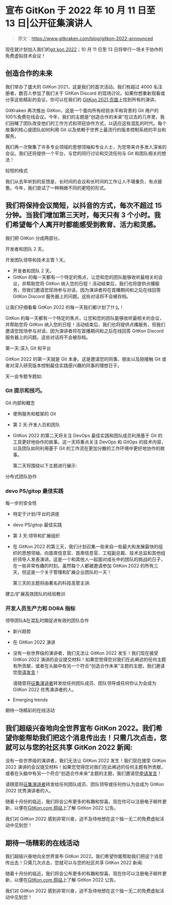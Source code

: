 # 宣布 GitKon 于 2022 年 10 月 11 日至 13 日|公开征集演讲人

> 原文：<https://www.gitkraken.com/blog/gitkon-2022-announced>

现在就计划加入我们的[git kon 2022](https://gitkon.com/)；10 月 11 日至 13 日将举行一场关于协作的免费虚拟技术会议！

## 创造合作的未来

我们举办了盛大的 GitKon 2021，这是我们的首次活动。我们有超过 4000 名注册者，数百人参加了我们关于 GitKon Discord 的现场讨论。如果你想重新观看或分享这些精彩的会议，你可以在我们的 [GitKon 2021 页面](https://www.gitkraken.com/gitkon)上找到所有的演讲。

GitKraken 再次推出 GitKon，这是一个面向所有经验水平和背景的 Git 用户的 100%免费在线会议。今年，我们的主题是“创造合作的未来”在过去的几年里，我们目睹了团队改变他们的工作方式和项目协作方式，以适应这些混乱的时代。每个故事的核心是团队如何利用 Git 以及依赖于世界上最流行的版本控制系统的平台和服务。

我们再一次聚集了许多专业领域的思想领袖和专业人士，为您带来许多发人深省的会议。我们还将提供一个平台，与您的同行讨论和交流任何与 Git 和团队相关的想法！

较短的格式

我们从去年听到的反馈是，长时间的会议和长时间的工作让人不堪重负，有点疲惫。今年，我们尝试了一种稍微不同的更短的形式。

## 我们将保持会议简短，以抖音的方式，每次不超过 15 分钟。当我们增加第三天时，每天只有 3 个小时。我们希望每个人离开时都能感受到教育、活力和灵感。

我们把 GitKon 分成两部分。

开发者和团队 2 天。

开发团队领导和技术主管 1 天。

*   开发者和团队 2 天。
*   GitKon 的每一天都有一个特定的焦点，让您和您的团队能够收听最相关的会议，并帮助您将 GitKon 纳入您的日程！活动结束后，我们也将提供点播服务，但我们邀请您现场参与对话，因为演讲者将在首播期间和之后在线回答 GitKon Discord 服务器上的问题。这些对话将不会被存档。

让我们仔细看看 GitKon 2022 的每一天我们都计划了什么！

GitKon 的每一天都有一个特定的焦点，让您和您的团队能够收听最相关的会议，并帮助您将 GitKon 纳入您的日程！活动结束后，我们也将提供点播服务，但我们邀请您现场参与对话，因为演讲者将在首播期间和之后在线回答 GitKon Discord 服务器上的问题。这些对话将不会被存档。

第一天:深入 Git 和平台

GitKon 2022 的第一天就是 Git 本身。这是邀请您的同事、朋友以及刚接触 Git 或者对深入研究版本控制最佳实践感兴趣的同事的理想日子。

天一会专题专题如:

### Git 提示和技巧。

Git 内部和概念

*   使用服务和框架的 Git
*   第 2 天:开发人员和团队
*   GitKon 2022 的第二天将关注 DevOps 最佳实践和团队成员利用基于 Git 的工具更好地协作的故事。这一天将重点关注 DevOps 和 GitOps 的技术内容，以及团队如何利用基于 Git 的工作流在更加分散的工作环境中更好地协作的故事。

    第二天将围绕以下主题进行展示:

分布式团队协作

### devo PS/gitop 最佳实践

每一步的安全性

*   特定于计划/平台的讲座
*   devo PS/gitop 最佳实践
*   第 3 天:领导和扩展组织
*   在 GitKon 2022 的第三天，我们计划召集一些来自一些最大和发展最快的组织的思想领袖，向首席信息官、首席信息官、工程副总裁、技术总监和其他组织领导人发表演讲。这是一个和其他人一起面对成长中的团队的挑战的日子，在一些非常有趣的时刻。虽然每个人都被邀请参加 GitKon 2022 的所有三天，但这是一个关于管理和扩展企业团队的一天！

    第三天的主题将由著名的科技高管主讲:

建立/扩展高效团队的经验教训

### 开发人员生产力和 DORA 指标

领导团队&在混乱时期促进有效的团队合作

*   新兴趋势
*   在 GitKon 2022 演讲
*   没有一些世界级的演讲者，我们无法让 GitKon 2022 发生！我们现在接受 GitKon 2022 演讲的会议提交材料！如果您觉得您对我们在此阐述的任何主题有所贡献，或者在头脑中有另一个符合“创造合作未来”主题的主题，我们邀请您[申请发言](https://gitkon.com/call-for-speakers/)！

    请随意将[征集演讲者](https://gitkon.com/call-for-speakers/)转发给任何团队成员、团队领导或任何你认为会成为 GitKon 2022 优秀演讲者的人。
*   Emerging trends

期待一场精彩的在线活动

## 我们超级兴奋地向全世界宣布 GitKon 2022。我们希望你能帮助我们把这个消息传出去！只需几次点击，您就可以与您的社区共享 GitKon 2022 新闻:

没有一些世界级的演讲者，我们无法让 GitKon 2022 发生！我们现在接受 GitKon 2022 演讲的会议提交材料！如果您觉得您对我们在此阐述的任何主题有所贡献，或者在头脑中有另一个符合“创造合作未来”主题的主题，我们邀请您[申请发言](https://gitkon.com/call-for-speakers/)！

请随意将[征集演讲者](https://gitkon.com/call-for-speakers/)转发给任何团队成员、团队领导或任何你认为会成为 GitKon 2022 优秀演讲者的人。

随着十月份的临近，我们将会公布更多的有趣和惊喜。现在你可以注册电子邮件更新，以便在[GitKon.com 网站](https://gitkon.com)上了解 GitKon 2022 公告。

我们对 GitKon 2022 感到非常兴奋，迫不及待地想在这个独一无二的免费虚拟活动中见到您！

## 期待一场精彩的在线活动

我们超级兴奋地向全世界宣布 GitKon 2022。我们希望你能帮助我们把这个消息传出去！只需几次点击，您就可以与您的社区共享 GitKon 2022 新闻:

随着十月份的临近，我们将会公布更多的有趣和惊喜。现在你可以注册电子邮件更新，以便在[GitKon.com 网站](https://gitkon.com)上了解 GitKon 2022 公告。

我们对 GitKon 2022 感到非常兴奋，迫不及待地想在这个独一无二的免费虚拟活动中见到您！